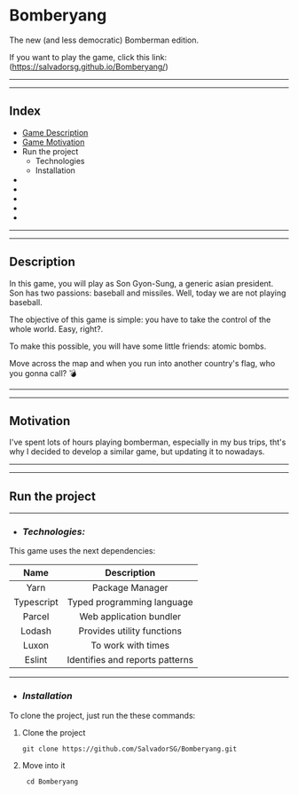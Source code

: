 
# Bomberyang

The new (and less democratic) Bomberman edition.


If you want to play the game, click this link: (https://salvadorsg.github.io/Bomberyang/)

---
---
## __Index__

* [Game Description](#description)
* [Game Motivation](#motivation)
* Run the project
    - Technologies
    - Installation
* 
* 
* 
* 
* 

---
---

## __Description__



In this game, you will play as Son Gyon-Sung, a generic asian president. Son has two passions: baseball and missiles. Well, today we are not playing baseball.

The objective of this game is simple: you have to take the control of the whole world. Easy, right?. <br>

To make this possible, you will have some little friends: atomic bombs. <br>

Move across the map and when you run into another country's flag, who you gonna call? 💣

---
---

## __Motivation__



I've spent lots of hours playing bomberman, especially in my bus trips, tht's why I decided to develop a similar game, but updating it to nowadays.

---
---

## __Run the project__

---

+ ### _Technologies:_



This game uses the next dependencies:

| Name         | Description |
| :----:       |    :----:   |
| Yarn         | Package Manager|
| Typescript   |Typed programming language|
|Parcel        |Web application bundler|
|Lodash        |Provides utility functions|
|Luxon         |To work with times|
|Eslint        |Identifies and reports patterns|

---

 + ### _Installation_

 To clone the project, just run the these commands:

 1. Clone the project

        git clone https://github.com/SalvadorSG/Bomberyang.git

2. Move into it

        cd Bomberyang


